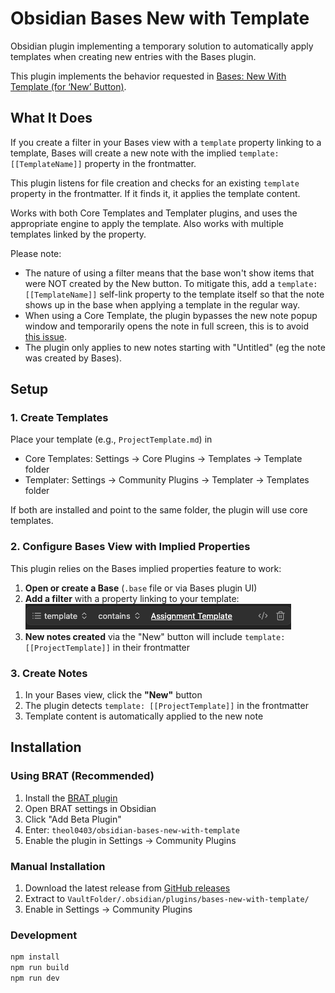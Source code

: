 # Obsidian Bases New with Template

Obsidian plugin implementing a temporary solution to automatically apply
templates when creating new entries with the Bases plugin.

This plugin implements the behavior requested in
[Bases: New With Template (for ‘New’ Button)](https://forum.obsidian.md/t/bases-new-with-template-for-new-button/102639).

## What It Does

If you create a filter in your Bases view with a `template` property linking to
a template, Bases will create a new note with the implied
`template: [[TemplateName]]` property in the frontmatter.

This plugin listens for file creation and checks for an existing `template`
property in the frontmatter. If it finds it, it applies the template content.

Works with both Core Templates and Templater plugins, and uses the appropriate
engine to apply the template. Also works with multiple templates linked by the
property.

Please note:

- The nature of using a filter means that the base won't show items that were
  NOT created by the New button. To mitigate this, add a
  `template: [[TemplateName]]` self-link property to the template itself so that
  the note shows up in the base when applying a template in the regular way.
- When using a Core Template, the plugin bypasses the new note popup window and
  temporarily opens the note in full screen, this is to avoid
  [this issue](https://forum.obsidian.md/t/bases-applying-template-in-new-entry-popup-doesnt-apply-properties/105802).
- The plugin only applies to new notes starting with "Untitled" (eg the note was
  created by Bases).

## Setup

### 1. Create Templates

Place your template (e.g., `ProjectTemplate.md`) in

- Core Templates: Settings → Core Plugins → Templates → Template folder
- Templater: Settings → Community Plugins → Templater → Templates folder

If both are installed and point to the same folder, the plugin will use core
templates.

### 2. Configure Bases View with Implied Properties

This plugin relies on the Bases implied properties feature to work:

1. **Open or create a Base** (`.base` file or via Bases plugin UI)
2. **Add a filter** with a property linking to your template:
   ![Filter Example](<CleanShot 2025-09-17 at 19.21.40.png>)
3. **New notes created** via the "New" button will include
   `template: [[ProjectTemplate]]` in their frontmatter

### 3. Create Notes

1. In your Bases view, click the **"New"** button
2. The plugin detects `template: [[ProjectTemplate]]` in the frontmatter
3. Template content is automatically applied to the new note

## Installation

### Using BRAT (Recommended)

1. Install the [BRAT plugin](https://github.com/TfTHacker/obsidian42-brat)
2. Open BRAT settings in Obsidian
3. Click "Add Beta Plugin"
4. Enter: `theol0403/obsidian-bases-new-with-template`
5. Enable the plugin in Settings → Community Plugins

### Manual Installation

1. Download the latest release from
   [GitHub releases](https://github.com/theol0403/obsidian-bases-new-with-template/releases)
2. Extract to `VaultFolder/.obsidian/plugins/bases-new-with-template/`
3. Enable in Settings → Community Plugins

### Development

```bash
npm install
npm run build
npm run dev
```
